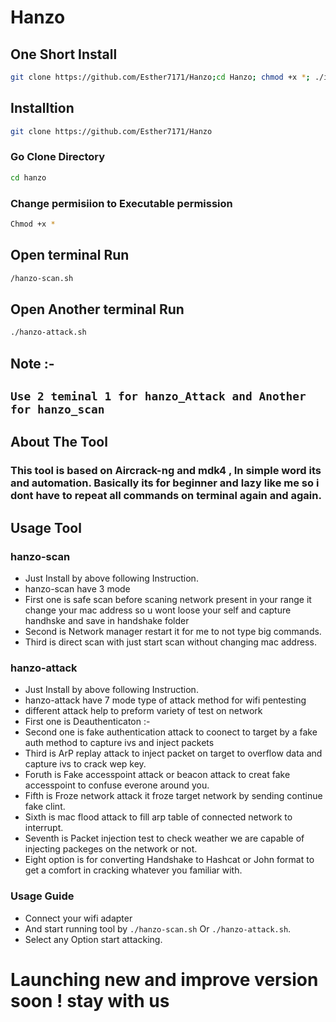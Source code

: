 # Hanzo
## One Short Install 

```bash
git clone https://github.com/Esther7171/Hanzo;cd Hanzo; chmod +x *; ./install.sh
```
## Installtion 
```bash
git clone https://github.com/Esther7171/Hanzo
```
### Go Clone Directory
```bash 
cd hanzo
```
### Change permisiion to Executable permission
```bash
Chmod +x *
```
## Open terminal Run
```bash
/hanzo-scan.sh
```
## Open Another terminal Run
```bash
./hanzo-attack.sh
```
## Note :-
## ```Use 2 teminal 1 for hanzo_Attack and Another for hanzo_scan```
## About The Tool 
### This tool is based on Aircrack-ng and mdk4 , In simple word its and automation. Basically its for beginner and lazy like me so i dont have to repeat all commands on terminal again and again. 

## Usage Tool
### hanzo-scan 
* Just Install by above following Instruction.
* hanzo-scan have 3 mode
* First one is safe scan before scaning network present in your range it change your mac address so u wont loose your self and capture handhske and save in handshake folder
* Second is Network manager restart it for me to not type big commands.
* Third is direct scan with just start scan without changing mac address.

###  hanzo-attack
* Just Install by above following Instruction.
* hanzo-attack have 7 mode type of attack method for wifi pentesting
* different attack help to preform variety of test on network
* First one is Deauthenticaton :-
* Second one is fake authentication attack to coonect to target by a fake auth method to capture ivs and inject packets
* Third is ArP replay attack to inject packet on target to overflow data and capture ivs to crack wep key.
* Foruth is Fake accesspoint attack or beacon attack to creat fake accesspoint to confuse everone around you.
* Fifth is Froze network attack it froze target network by sending continue fake clint.
* Sixth is mac flood attack to fill arp table of connected network to interrupt.
* Seventh is  Packet injection test to check weather we are capable of injecting packeges on the network or not.
* Eight option is for converting Handshake to Hashcat or John format to get a comfort in cracking whatever you familiar with.

### Usage Guide
* Connect your wifi adapter
* And start running tool by ```./hanzo-scan.sh``` Or ```./hanzo-attack.sh```.
* Select any Option start attacking.



# Launching new and improve version soon ! stay with us 
